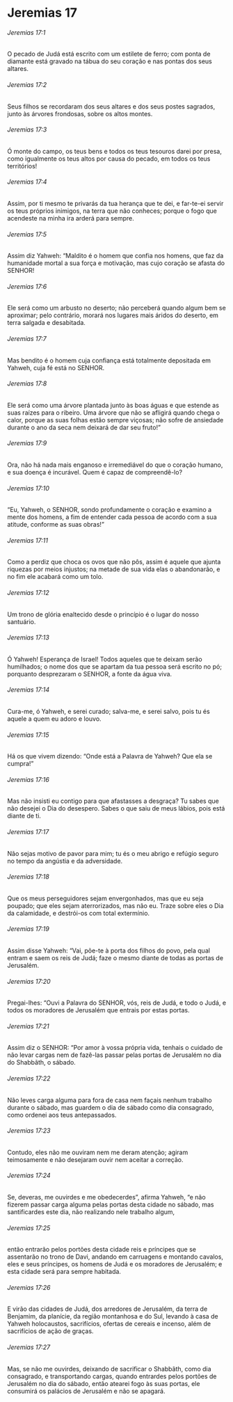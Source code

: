 # Jeremias 17

###### Jeremias 17:1

O pecado de Judá está escrito com um estilete de ferro; com ponta de diamante está gravado na tábua do seu coração e nas pontas dos seus altares.

###### Jeremias 17:2

Seus filhos se recordaram dos seus altares e dos seus postes sagrados, junto às árvores frondosas, sobre os altos montes.

###### Jeremias 17:3

Ó monte do campo, os teus bens e todos os teus tesouros darei por presa, como igualmente os teus altos por causa do pecado, em todos os teus territórios!

###### Jeremias 17:4

Assim, por ti mesmo te privarás da tua herança que te dei, e far-te-ei servir os teus próprios inimigos, na terra que não conheces; porque o fogo que acendeste na minha ira arderá para sempre.

###### Jeremias 17:5

Assim diz Yahweh: “Maldito é o homem que confia nos homens, que faz da humanidade mortal a sua força e motivação, mas cujo coração se afasta do SENHOR!

###### Jeremias 17:6

Ele será como um arbusto no deserto; não perceberá quando algum bem se aproximar; pelo contrário, morará nos lugares mais áridos do deserto, em terra salgada e desabitada.

###### Jeremias 17:7

Mas bendito é o homem cuja confiança está totalmente depositada em Yahweh, cuja fé está no SENHOR.

###### Jeremias 17:8

Ele será como uma árvore plantada junto às boas águas e que estende as suas raízes para o ribeiro. Uma árvore que não se afligirá quando chega o calor, porque as suas folhas estão sempre viçosas; não sofre de ansiedade durante o ano da seca nem deixará de dar seu fruto!”

###### Jeremias 17:9

Ora, não há nada mais enganoso e irremediável do que o coração humano, e sua doença é incurável. Quem é capaz de compreendê-lo?

###### Jeremias 17:10

“Eu, Yahweh, o SENHOR, sondo profundamente o coração e examino a mente dos homens, a fim de entender cada pessoa de acordo com a sua atitude, conforme as suas obras!”

###### Jeremias 17:11

Como a perdiz que choca os ovos que não pôs, assim é aquele que ajunta riquezas por meios injustos; na metade de sua vida elas o abandonarão, e no fim ele acabará como um tolo.

###### Jeremias 17:12

Um trono de glória enaltecido desde o princípio é o lugar do nosso santuário.

###### Jeremias 17:13

Ó Yahweh! Esperança de Israel! Todos aqueles que te deixam serão humilhados; o nome dos que se apartam da tua pessoa será escrito no pó; porquanto desprezaram o SENHOR, a fonte da água viva.

###### Jeremias 17:14

Cura-me, ó Yahweh, e serei curado; salva-me, e serei salvo, pois tu és aquele a quem eu adoro e louvo.

###### Jeremias 17:15

Há os que vivem dizendo: “Onde está a Palavra de Yahweh? Que ela se cumpra!”

###### Jeremias 17:16

Mas não insisti eu contigo para que afastasses a desgraça? Tu sabes que não desejei o Dia do desespero. Sabes o que saiu de meus lábios, pois está diante de ti.

###### Jeremias 17:17

Não sejas motivo de pavor para mim; tu és o meu abrigo e refúgio seguro no tempo da angústia e da adversidade.

###### Jeremias 17:18

Que os meus perseguidores sejam envergonhados, mas que eu seja poupado; que eles sejam aterrorizados, mas não eu. Traze sobre eles o Dia da calamidade, e destrói-os com total extermínio.

###### Jeremias 17:19

Assim disse Yahweh: “Vai, põe-te à porta dos filhos do povo, pela qual entram e saem os reis de Judá; faze o mesmo diante de todas as portas de Jerusalém.

###### Jeremias 17:20

Pregai-lhes: “Ouvi a Palavra do SENHOR, vós, reis de Judá, e todo o Judá, e todos os moradores de Jerusalém que entrais por estas portas.

###### Jeremias 17:21

Assim diz o SENHOR: “Por amor à vossa própria vida, tenhais o cuidado de não levar cargas nem de fazê-las passar pelas portas de Jerusalém no dia do Shabbãth, o sábado.

###### Jeremias 17:22

Não leves carga alguma para fora de casa nem façais nenhum trabalho durante o sábado, mas guardem o dia de sábado como dia consagrado, como ordenei aos teus antepassados.

###### Jeremias 17:23

Contudo, eles não me ouviram nem me deram atenção; agiram teimosamente e não desejaram ouvir nem aceitar a correção.

###### Jeremias 17:24

Se, deveras, me ouvirdes e me obedecerdes”, afirma Yahweh, “e não fizerem passar carga alguma pelas portas desta cidade no sábado, mas santificardes este dia, não realizando nele trabalho algum,

###### Jeremias 17:25

então entrarão pelos portões desta cidade reis e príncipes que se assentarão no trono de Davi, andando em carruagens e montando cavalos, eles e seus príncipes, os homens de Judá e os moradores de Jerusalém; e esta cidade será para sempre habitada.

###### Jeremias 17:26

E virão das cidades de Judá, dos arredores de Jerusalém, da terra de Benjamim, da planície, da região montanhosa e do Sul, levando à casa de Yahweh holocaustos, sacrifícios, ofertas de cereais e incenso, além de sacrifícios de ação de graças.

###### Jeremias 17:27

Mas, se não me ouvirdes, deixando de sacrificar o Shabbãth, como dia consagrado, e transportando cargas, quando entrardes pelos portões de Jerusalém no dia do sábado, então atearei fogo às suas portas, ele consumirá os palácios de Jerusalém e não se apagará.

